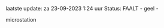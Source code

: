 laatste update: 
za 23-09-2023  1:24   uur 
Status: FAALT - geel - 
<div class="service R">microstation</div>